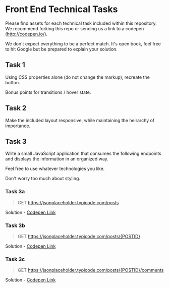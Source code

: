 # Front End Technical Tasks

Please find assets for each technical task included within this repository. We recommend forking this repo or sending us a link to a codepen (http://codepen.io/).

We don't expect everything to be a perfect match. It's open book, feel free to hit Google but be prepared to explain your solution.

## Task 1

Using CSS properties alone (do not change the markup), recreate the button.

Bonus points for transitions / hover state.

## Task 2

Make the included layout responsive, while maintaining the heirarchy of importance.

## Task 3

Write a small JavaScript application that consumes the following endpoints and displays the information in an organized way.

Feel free to use whatever technologies you like.

Don't worry too much about styling.

### Task 3a
>GET https://jsonplaceholder.typicode.com/posts  

Solution - [Codepen Link](https://codepen.io/joshharrington/pen/paoPVK)

### Task 3b
>GET https://jsonplaceholder.typicode.com/posts/{POSTID}  

Solution - [Codepen Link](https://codepen.io/joshharrington/pen/rJNGqP)

### Task 3c
>GET https://jsonplaceholder.typicode.com/posts/{POSTID}/comments  

Solution - [Codepen Link](https://codepen.io/joshharrington/pen/qxBjjq)
